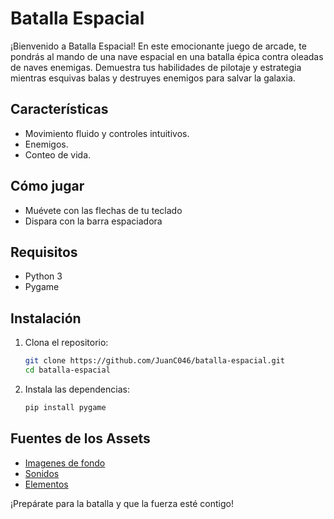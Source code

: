 # Batalla Espacial

¡Bienvenido a Batalla Espacial! En este emocionante juego de arcade, te pondrás al mando de una nave espacial en una batalla épica contra oleadas de naves enemigas. Demuestra tus habilidades de pilotaje y estrategia mientras esquivas balas y destruyes enemigos para salvar la galaxia.

## Características
- Movimiento fluido y controles intuitivos.
- Enemigos.
- Conteo de vida.

## Cómo jugar
- Muévete con las flechas de tu teclado
- Dispara con la barra espaciadora

## Requisitos
- Python 3
- Pygame

## Instalación

1. Clona el repositorio:
    ```bash
    git clone https://github.com/JuanC046/batalla-espacial.git
    cd batalla-espacial
    ```

2. Instala las dependencias:
    ```bash
    pip install pygame
    ```

## Fuentes de los Assets
- [Imagenes de fondo](https://www.freepik.com/)
- [Sonidos](https://pixabay.com/sound-effects)
- [Elementos](https://foozlecc.itch.io/void-main-ship)

¡Prepárate para la batalla y que la fuerza esté contigo!

